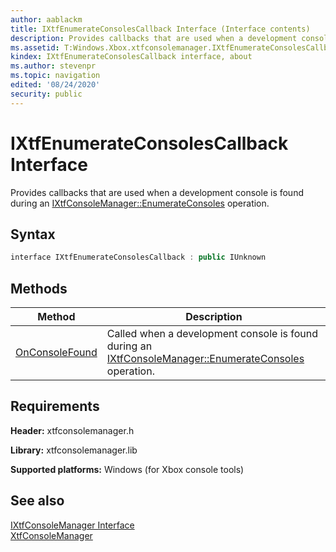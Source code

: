 ```yaml
---
author: aablackm
title: IXtfEnumerateConsolesCallback Interface (Interface contents)
description: Provides callbacks that are used when a development console is found during an [IXtfConsoleManager::EnumerateConsoles](../IXtfConsoleManager/methods/enumerateconsoles-ixtfconsolemanager-xtfconsolemanager-xbox-microsoft-m.md) operation.
ms.assetid: T:Windows.Xbox.xtfconsolemanager.IXtfEnumerateConsolesCallback
kindex: IXtfEnumerateConsolesCallback interface, about
ms.author: stevenpr
ms.topic: navigation
edited: '08/24/2020'
security: public
---
```


# IXtfEnumerateConsolesCallback Interface
  
Provides callbacks that are used when a development console is found during an [IXtfConsoleManager::EnumerateConsoles](../IXtfConsoleManager/methods/enumerateconsoles-ixtfconsolemanager-xtfconsolemanager-xbox-microsoft-m.md) operation.  
  
<a id="syntaxSection"></a>
  
## Syntax
  
```cpp
interface IXtfEnumerateConsolesCallback : public IUnknown  
```
  
  
## Methods  
  
| Method | Description |  
| --- | --- |  
| [OnConsoleFound](methods/onconsolefound-ixtfenumerateconsolescallback-xtfconsolemanager-xbox-mi.md) | Called when a development console is found during an [IXtfConsoleManager::EnumerateConsoles](../IXtfConsoleManager/methods/enumerateconsoles-ixtfconsolemanager-xtfconsolemanager-xbox-microsoft-m.md) operation. |  

  
<a id="requirementsSection"></a>
  
## Requirements
  
**Header:** xtfconsolemanager.h  
  
**Library:** xtfconsolemanager.lib  
  
**Supported platforms:** Windows (for Xbox console tools)  
  
<a id="seealsoSection"></a>
  
## See also
  
[IXtfConsoleManager Interface](../IXtfConsoleManager/ixtfconsolemanager-xtfconsolemanager-xbox-microsoft-t.md)  
[XtfConsoleManager](../../xtfconsolemanager-xbox-microsoft-n.md)  
  